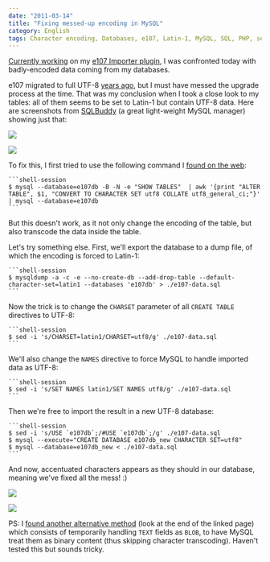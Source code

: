 ```yaml
---
date: "2011-03-14"
title: "Fixing messed-up encoding in MySQL"
category: English
tags: Character encoding, Databases, e107, Latin-1, MySQL, SQL, PHP, sed, SQL, unicode, UTF-8, Web, Regular expression
---
```


[Currently working](https://kevin.deldycke.com/2011/03/e107-importer-1-1/) on my [e107 Importer plugin](https://wordpress.org/extend/plugins/e107-importer/), I was confronted today with badly-encoded data coming from my databases.

e107 migrated to full UTF-8 [years ago](https://e107.org/comment.php?comment.news.735), but I must have messed the upgrade process at the time. That was my conclusion when I took a close look to my tables: all of them seems to be set to Latin-1 but contain UTF-8 data. Here are screenshots from [SQLBuddy](https://www.sqlbuddy.com) (a great light-weight MySQL manager) showing just that:

![](/uploads/2011/e107-latin1-encoded-mysql-tables.png)

![](/uploads/2011/utf8-encoded-data-in-latin1-tables.png)

To fix this, I first tried to use the following command I [found on the web](https://www.commandlinefu.com/commands/view/1575/convert-all-mysql-tables-and-fields-to-utf8):

    ```shell-session
    $ mysql --database=e107db -B -N -e "SHOW TABLES"  | awk '{print "ALTER TABLE", $1, "CONVERT TO CHARACTER SET utf8 COLLATE utf8_general_ci;"}' | mysql --database=e107db
    ```

But this doesn't work, as it not only change the encoding of the table, but also transcode the data inside the table.

Let's try something else. First, we'll export the database to a dump file, of which the encoding is forced to Latin-1:

    ```shell-session
    $ mysqldump -a -c -e --no-create-db --add-drop-table --default-character-set=latin1 --databases 'e107db' > ./e107-data.sql
    ```

Now the trick is to change the `CHARSET` parameter of all `CREATE TABLE` directives to UTF-8:

    ```shell-session
    $ sed -i 's/CHARSET=latin1/CHARSET=utf8/g' ./e107-data.sql
    ```

We'll also change the `NAMES` directive to force MySQL to handle imported data as UTF-8:

    ```shell-session
    $ sed -i 's/SET NAMES latin1/SET NAMES utf8/g' ./e107-data.sql
    ```

Then we're free to import the result in a new UTF-8 database:

    ```shell-session
    $ sed -i 's/USE `e107db`;/#USE `e107db`;/g' ./e107-data.sql
    $ mysql --execute="CREATE DATABASE e107db_new CHARACTER SET=utf8"
    $ mysql --database=e107db_new < ./e107-data.sql
    ```

And now, accentuated characters appears as they should in our database, meaning we've fixed all the mess! :)

![](/uploads/2011/e107-utf8-encoded-mysql-tables.png)

![](/uploads/2011/fixed-utf8-data-in-tables.png)

PS: I [found another alternative method](https://en.gentoo-wiki.com/wiki/Convert_latin1_to_UTF-8_in_MySQL#Alternative_Method) (look at the end of the linked page) which consists of temporarily handling `TEXT` fields as `BLOB`, to have MySQL treat them as binary content (thus skipping character transcoding). Haven't tested this but sounds tricky.
